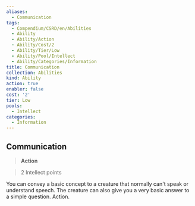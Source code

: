 ```yaml
---
aliases:
  - Communication
tags:
  - Compendium/CSRD/en/Abilities
  - Ability
  - Ability/Action
  - Ability/Cost/2
  - Ability/Tier/Low
  - Ability/Pool/Intellect
  - Ability/Categories/Information
title: Communication
collection: Abilities
kind: Ability
action: true
enabler: false
cost: '2'
tier: Low
pools:
  - Intellect
categories:
  - Information
---
```

## Communication    
>**Action**    
>2 Intellect points  
    
You can convey a basic concept to a creature that normally can't speak or understand speech. The creature can also give you a very basic answer to a simple question. Action.